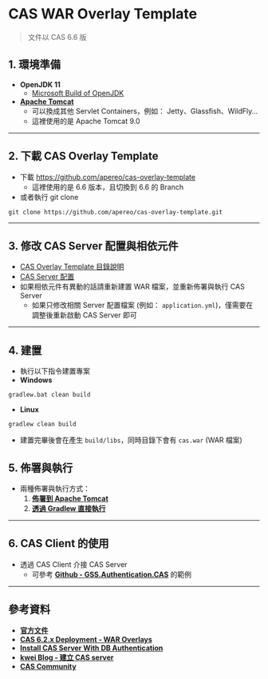 # CAS WAR Overlay Template

> 文件以 CAS 6.6 版



## 1. 環境準備

* **OpenJDK 11**
    * [Microsoft Build of OpenJDK](https://www.microsoft.com/openjdk)
* **[Apache Tomcat](https://tomcat.apache.org)**
    * 可以換成其他 Servlet Containers，例如： Jetty、Glassfish、WildFly...
    * 這裡使用的是 Apache Tomcat 9.0



---

## 2. 下載 CAS Overlay Template

* 下載 https://github.com/apereo/cas-overlay-template
    * 這裡使用的是 6.6 版本，且切換到 6.6 的 Branch
*  或者執行 git clone

```shell
git clone https://github.com/apereo/cas-overlay-template.git
```



---

## 3. 修改 CAS Server 配置與相依元件

* [CAS Overlay Template 目錄說明](Configuration/Files.md)
* [CAS Server 配置](Configuration/Index.md)
* 如果相依元件有異動的話請重新建置 WAR 檔案，並重新佈署與執行 CAS Server
    * 如果只修改相關 Server 配置檔案 (例如： `application.yml`)，僅需要在調整後重新啟動 CAS Server 即可



---

## 4. 建置

* 執行以下指令建置專案
* **Windows**

```shell
gradlew.bat clean build
```

* **Linux**

```shell
gradlew clean build
```

* 建置完畢後會在產生 `build/libs`，同時目錄下會有 `cas.war` (WAR 檔案)



## 5. 佈署與執行

* 兩種佈署與執行方式：
    1. **[佈署到 Apache Tomcat](Deploy/Tomcat.md)**
    2. **[透過 Gradlew 直接執行](Deploy/Gradlew.md)**



---

## 6. CAS Client 的使用

* 透過 CAS Client 介接 CAS Server
    * 可參考 **[Github - GSS.Authentication.CAS](https://github.com/akunzai/GSS.Authentication.CAS)** 的範例



---

## 參考資料

* **[官方文件](https://apereo.github.io/cas/6.6.x/index.html)**
* **[CAS 6.2.x Deployment - WAR Overlays](https://fawnoos.com/2019/11/03/cas62-gettingstarted-overlay/)**
* **[Install CAS Server With DB Authentication](https://medium.com/swlh/install-cas-server-with-db-authentication-8ff52234f52)**
* **[kwei Blog - 建立 CAS server](https://sleepyman212.github.io/post/cas_build/)**
* **[CAS Community](https://groups.google.com/a/apereo.org/g/cas-user)**

